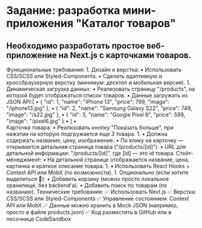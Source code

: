 # Задание: разработка мини-приложения "Каталог товаров" #

## Необходимо разработать простое веб-приложение на Next.js с карточками товаров. ## 

Функциональные требования: 
1. 
Дизайн и верстка: 
• Использовать CSS/SCSS или Styled-Components. 
• Сделать адаптивную и кроссбраузерную верстку (минимум: десктоп и мобильная версия). 
1. 
Динамическая загрузка данных: 
• Реализовать страницу "/products", на которой будет отображаться список товаров. 
• Данные загружать из JSON API:[ 
•   { "id": 1, "name": "iPhone 13", "price": 799, "image": "/iphone13.jpg" }, 
•   { "id": 2, "name": "Samsung Galaxy S22", "price": 749, "image": "/s22.jpg" }, 
•   { "id": 3, "name": "Google Pixel 6", "price": 599, "image": "/pixel6.jpg" } 
• ] 
•  
Карточка товара: 
• Реализовать кнопку "Показать больше", при нажатии на которую подгружается еще 3 товара. 
1. 
• Должна содержать название, цену, изображение. 
• По клику на карточку — открывается детальная страница товара ("/products/[id]"). 
• URL для детальной информации: "/products/[id]", где [id] — это id товара. 
Стейт-менеджмент: 
• На детальной странице отображается название, цена, картинка и краткое описание товара. 
1. 
• Использовать React Hooks + Context API или MobX (по возможности). 
1. 
Опционально (если хотите выделиться 💎): 
• Добавить корзину (можно просто локальное хранилище, без backend'а). 
• Добавить поиск по товарам (по названию). 
Технические требования: 
✅ Использовать Next.js 
✅ Верстка: CSS/SCSS или Styled-Components 
✅ Управление состоянием: Context API или MobX 
✅ Данные можно хранить в Mock JSON (например, просто в файле products.json) 
✅ Код разместить в GitHub или в песочнице CodeSandbox 